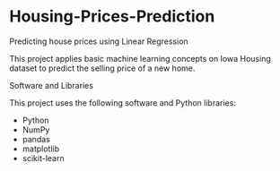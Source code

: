 # Housing-Prices-Prediction
Predicting house prices using Linear Regression

This project applies basic machine learning concepts on Iowa Housing dataset to predict the selling price of a new home.

Software and Libraries

This project uses the following software and Python libraries:
* Python
* NumPy
* pandas
* matplotlib
* scikit-learn
